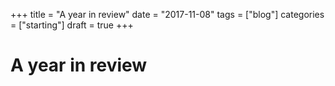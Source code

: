 +++
title = "A year in review"
date = "2017-11-08"
tags = ["blog"]
categories = ["starting"]
draft = true
+++

# A year in review